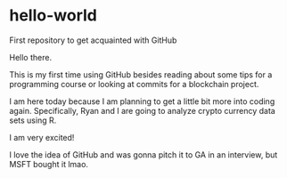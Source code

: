 # hello-world
First repository to get acquainted with GitHub

Hello there.

This is my first time using GitHub besides reading about some tips for a programming course or looking at commits for a blockchain project.

I am here today because I am planning to get a little bit more into coding again. Specifically, Ryan and I are going to analyze crypto currency data sets using R.


I am very excited!

I love the idea of GitHub and was gonna pitch it to GA in an interview, but MSFT bought it lmao.
